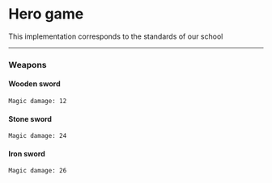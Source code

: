 # Hero game
This implementation corresponds to the standards of our school

---
### Weapons
#### Wooden sword
    Magic damage: 12
#### Stone sword
    Magic damage: 24
#### Iron sword
    Magic damage: 26